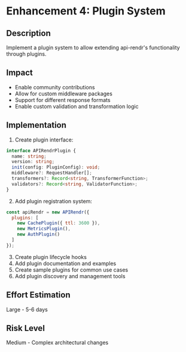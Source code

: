# Enhancement 4: Plugin System

## Description
Implement a plugin system to allow extending api-rendr's functionality through plugins.

## Impact
- Enable community contributions
- Allow for custom middleware packages
- Support for different response formats
- Enable custom validation and transformation logic

## Implementation
1. Create plugin interface:
```typescript
interface APIRendrPlugin {
  name: string;
  version: string;
  init(config: PluginConfig): void;
  middleware?: RequestHandler[];
  transformers?: Record<string, TransformerFunction>;
  validators?: Record<string, ValidatorFunction>;
}
```

2. Add plugin registration system:
```javascript
const apiRendr = new APIRendr({
  plugins: [
    new CachePlugin({ ttl: 3600 }),
    new MetricsPlugin(),
    new AuthPlugin()
  ]
});
```

3. Create plugin lifecycle hooks
4. Add plugin documentation and examples
5. Create sample plugins for common use cases
6. Add plugin discovery and management tools

## Effort Estimation
Large - 5-6 days

## Risk Level
Medium - Complex architectural changes